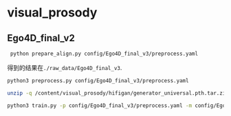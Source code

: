 # visual_prosody

## Ego4D_final_v2

```sh
 python prepare_align.py config/Ego4D_final_v3/preprocess.yaml
```

得到的结果在`./raw_data/Ego4D_final_v3`.

```sh
python3 preprocess.py config/Ego4D_final_v3/preprocess.yaml
```

```sh
unzip -q /content/visual_prosody/hifigan/generator_universal.pth.tar.zip -d /content/visual_prosody/hifigan/
```


```sh
python3 train.py -p config/Ego4D_final_v3/preprocess.yaml -m config/Ego4D_final_v3/model.yaml -t config/Ego4D_final_v3/train.yaml
```

